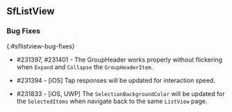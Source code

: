 ## SfListView

### Bug Fixes
{:#sflistview-bug-fixes}

* \#231397, \#231401 - The GroupHeader works properly without flickering when `Expand` and `Collapse` the `GroupHeaderItem`.

* \#231394 - [iOS] Tap responses will be updated for interaction speed.

* \#231833 - [iOS, UWP] The `SelectionBackgroundColor` will be updated for the `SelectedItems` when navigate back to the same `ListView` page.